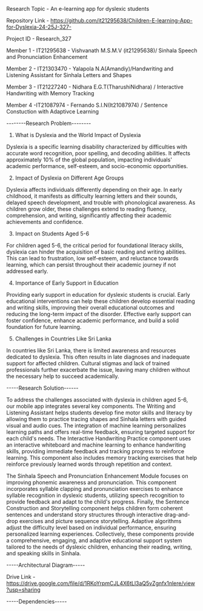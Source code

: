 Research Topic - An e-learning app for dyslexic students

Repository Link - https://github.com/it21295638/Children-E-learning-App-for-Dyslexia-24-25J-327- 

Project ID - Research_327

Member 1 - IT21295638 - Vishvanath M.S.M.V (it21295638)/ Sinhala Speech and Pronunciation Enhancement

Member 2 - IT21303470 - Yalapola N.A(Amandiy)/Handwriting and Listening Assistant for Sinhala Letters and Shapes

Member 3 - IT21227240 - Nidhara E.G.T(TharushiNidhara) / Interactive Handwriting with Memory Tracking

Member 4 -IT21087974  -  Fernando S.I.N(It21087974) / Sentence Constuction with Adaptivce Learning

--------Research Problem--------
 
1. What is Dyslexia and the World Impact of Dyslexia
 
Dyslexia is a specific learning disability characterized by difficulties with accurate 
word recognition, poor spelling, and decoding abilities. It affects approximately 10% 
of the global population, impacting individuals' academic performance, self-esteem, 
and socio-economic opportunities. 
 
2. Impact of Dyslexia on Different Age Groups 

Dyslexia affects individuals differently depending on their age. In early childhood, it 
manifests as difficulty learning letters and their sounds, delayed speech 
development, and trouble with phonological awareness. As children grow older, 
these challenges extend to reading fluency, comprehension, and writing, significantly 
affecting their academic achievements and confidence. 
 
3. Impact on Students Aged 5-6 

For children aged 5-6, the critical period for foundational literacy skills, dyslexia can 
hinder the acquisition of basic reading and writing abilities. This can lead to 
frustration, low self-esteem, and reluctance towards learning, which can persist 
throughout their academic journey if not addressed early. 
 
4. Importance of Early Support in Education

Providing early support in education for dyslexic students is crucial. Early educational 
interventions can help these children develop essential reading and writing skills, 
improving their overall educational outcomes and reducing the long-term impact of 
the disorder. Effective early support can foster confidence, enhance academic 
performance, and build a solid foundation for future learning. 
 
5. Challenges in Countries Like Sri Lanka 

In countries like Sri Lanka, there is limited awareness and resources dedicated to 
dyslexia. This often results in late diagnoses and inadequate support for affected 
children. Cultural stigmas and lack of trained professionals further exacerbate the 
issue, leaving many children without the necessary help to succeed academically.


-----Research Solution------

To address the challenges associated with dyslexia in children aged 5-6, our mobile 
app integrates several key components. The Writing and Listening Assistant helps 
students develop fine motor skills and literacy by allowing them to practice tracing 
shapes and Sinhala letters with guided visual and audio cues. The integration of 
machine learning personalizes learning paths and offers real-time feedback, ensuring 
targeted support for each child's needs. The Interactive Handwriting Practice 
component uses an interactive whiteboard and machine learning to enhance 
handwriting skills, providing immediate feedback and tracking progress to reinforce 
learning. This component also includes memory tracking exercises that help 
reinforce previously learned words through repetition and context. 
 
The Sinhala Speech and Pronunciation Enhancement Module focuses on improving phonemic awareness and pronunciation. 
This component incorporates syllable clapping and pronunciation exercises to enhance syllable recognition in dyslexic 
students, utilizing speech recognition to provide feedback and adapt to the child's progress.
Finally, the Sentence Construction and Storytelling component helps 
children form coherent sentences and understand story structures through 
interactive drag-and-drop exercises and picture sequence storytelling. Adaptive 
algorithms adjust the difficulty level based on individual performance, ensuring 
personalized learning experiences. Collectively, these components provide a 
comprehensive, engaging, and adaptive educational support system tailored to the 
needs of dyslexic children, enhancing their reading, writing, and speaking skills in 
Sinhala.


-----Architectural Diagram-----

Drive Link - https://drive.google.com/file/d/1RKoYrpmCJL4X6tLl3aQ5vZgnfx1nlere/view?usp=sharing

-----Dependencies-----



